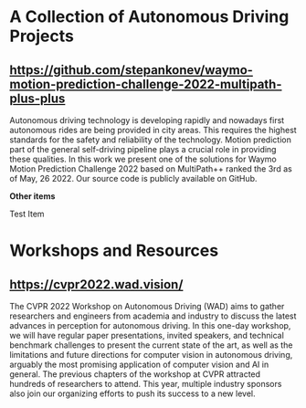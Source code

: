 # A **Collection of Autonomous Driving Projects**

## https://github.com/stepankonev/waymo-motion-prediction-challenge-2022-multipath-plus-plus
Autonomous driving technology is developing rapidly and nowadays first autonomous rides are being provided in city areas. This requires the highest standards for the safety and reliability of the technology. Motion prediction part of the general self-driving pipeline plays a crucial role in providing these qualities. In this work we present one of the solutions for Waymo Motion Prediction Challenge 2022 based on MultiPath++ ranked the 3rd as of May, 26 2022. Our source code is publicly available on GitHub.


**Other items**


Test Item


# Workshops and Resources 


## https://cvpr2022.wad.vision/
The CVPR 2022 Workshop on Autonomous Driving (WAD) aims to gather researchers and engineers from academia and industry to discuss the latest advances in perception for autonomous driving. In this one-day workshop, we will have regular paper presentations, invited speakers, and technical benchmark challenges to present the current state of the art, as well as the limitations and future directions for computer vision in autonomous driving, arguably the most promising application of computer vision and AI in general. The previous chapters of the workshop at CVPR attracted hundreds of researchers to attend. This year, multiple industry sponsors also join our organizing efforts to push its success to a new level.

